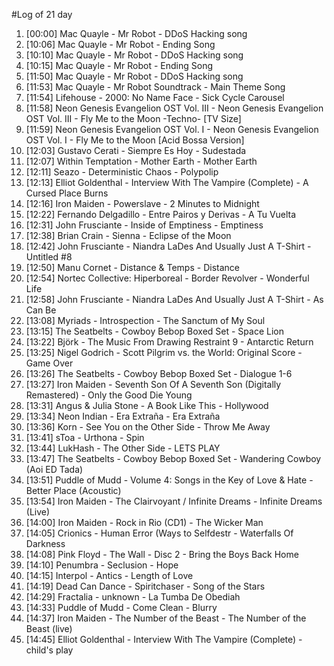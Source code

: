 #Log of 21 day

1. [00:00] Mac Quayle - Mr Robot - DDoS Hacking song
1. [10:06] Mac Quayle - Mr Robot - Ending Song
1. [10:10] Mac Quayle - Mr Robot - DDoS Hacking song
1. [10:15] Mac Quayle - Mr Robot - Ending Song
1. [11:50] Mac Quayle - Mr Robot - DDoS Hacking song
1. [11:53] Mac Quayle - Mr Robot Soundtrack - Main Theme Song
1. [11:54] Lifehouse - 2000: No Name Face - Sick Cycle Carousel
1. [11:58] Neon Genesis Evangelion OST Vol. III - Neon Genesis Evangelion OST Vol. III - Fly Me to the Moon -Techno- [TV Size]
1. [11:59] Neon Genesis Evangelion OST Vol. I - Neon Genesis Evangelion OST Vol. I - Fly Me to the Moon [Acid Bossa Version]
1. [12:03] Gustavo Cerati - Siempre Es Hoy - Sudestada
1. [12:07] Within Temptation - Mother Earth - Mother Earth
1. [12:11] Seazo - Deterministic Chaos - Polypolip
1. [12:13] Elliot Goldenthal - Interview With The Vampire (Complete) - A Cursed Place Burns
1. [12:16] Iron Maiden - Powerslave - 2 Minutes to Midnight
1. [12:22] Fernando Delgadillo - Entre Pairos y Derivas - A Tu Vuelta
1. [12:31] John Frusciante - Inside of Emptiness - Emptiness
1. [12:38] Brian Crain - Sienna - Eclipse of the Moon
1. [12:42] John Frusciante - Niandra LaDes And Usually Just A T-Shirt - Untitled #8
1. [12:50] Manu Cornet - Distance & Temps - Distance
1. [12:54] Nortec Collective: Hiperboreal - Border Revolver - Wonderful Life
1. [12:58] John Frusciante - Niandra LaDes And Usually Just A T-Shirt - As Can Be
1. [13:08] Myriads - Introspection - The Sanctum of My Soul
1. [13:15] The Seatbelts - Cowboy Bebop Boxed Set - Space Lion
1. [13:22] Björk - The Music From Drawing Restraint 9 - Antarctic Return
1. [13:25] Nigel Godrich - Scott Pilgrim vs. the World: Original Score - Game Over
1. [13:26] The Seatbelts - Cowboy Bebop Boxed Set - Dialogue 1-6
1. [13:27] Iron Maiden - Seventh Son Of A Seventh Son (Digitally Remastered) - Only the Good Die Young
1. [13:31] Angus & Julia Stone - A Book Like This - Hollywood
1. [13:34] Neon Indian - Era Extraña - Era Extraña
1. [13:36] Korn - See You on the Other Side - Throw Me Away
1. [13:41] sToa - Urthona - Spin
1. [13:44] LukHash - The Other Side - LETS PLAY
1. [13:47] The Seatbelts - Cowboy Bebop Boxed Set - Wandering Cowboy (Aoi ED Tada)
1. [13:51] Puddle of Mudd - Volume 4: Songs in the Key of Love & Hate - Better Place (Acoustic)
1. [13:54] Iron Maiden - The Clairvoyant / Infinite Dreams - Infinite Dreams (Live)
1. [14:00] Iron Maiden - Rock in Rio (CD1) - The Wicker Man
1. [14:05] Crionics - Human Error (Ways to Selfdestr - Waterfalls Of Darkness
1. [14:08] Pink Floyd - The Wall - Disc 2 - Bring the Boys Back Home
1. [14:10] Penumbra - Seclusion - Hope
1. [14:15] Interpol - Antics - Length of Love
1. [14:19] Dead Can Dance - Spiritchaser - Song of the Stars
1. [14:29] Fractalia - unknown - La Tumba De Obediah
1. [14:33] Puddle of Mudd - Come Clean - Blurry
1. [14:37] Iron Maiden - The Number of the Beast - The Number of the Beast (live)
1. [14:45] Elliot Goldenthal - Interview With The Vampire (Complete) - child's play
